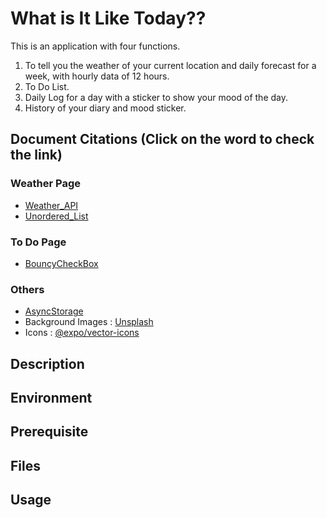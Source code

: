 # What is It Like Today??

This is an application with four functions.
1. To tell you the weather of your current location and daily forecast for a week, with hourly data of 12 hours. <br>
2. To Do List. <br>
3. Daily Log for a day with a sticker to show your mood of the day. <br>
4. History of your diary and mood sticker. <br>

## Document Citations (Click on the word to check the link)

### Weather Page
- [Weather_API](https://openweathermap.org/api/one-call-api) <br>
- [Unordered_List](https://www.npmjs.com/package/react-native-unordered-list) <br>

### To Do Page
- [BouncyCheckBox](https://www.npmjs.com/package/react-native-bouncy-checkbox)<br>

### Others
- [AsyncStorage](https://react-native-async-storage.github.io/async-storage/docs/usage/) <br>
- Background Images : [Unsplash](https://unsplash.com/) <br>
- Icons : [@expo/vector-icons](https://icons.expo.fyi/) <br>


## Description
## Environment
## Prerequisite
## Files
## Usage
